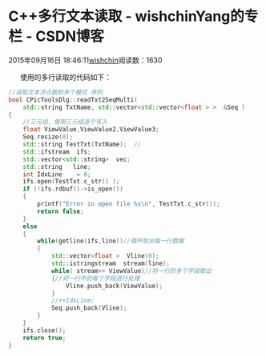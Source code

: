 # C++多行文本读取 - wishchinYang的专栏 - CSDN博客
2015年09月16日 18:46:11[wishchin](https://me.csdn.net/wishchin)阅读数：1630
                
      使用的多行读取的代码如下：
```cpp
//读取文本浮点数到多个模式 序列
bool CPicToolsDlg::readTxt2SeqMulti(
	std::string TxtName, std::vector<std::vector<float > >  &Seq )
{
	//三元组，使用三元组逐个写入
	float ViewValue,ViewValue2,ViewValue3;  
	Seq.resize(0);
	std::string TestTxt(TxtName);  //  
	std::ifstream  ifs;
	std::vector<std::string>  vec;
	std::string   line;
	int IdxLine    = 0;
	ifs.open(TestTxt.c_str() );
	if (!ifs.rdbuf()->is_open())
	{
		printf("Error in open file %s\n", TestTxt.c_str());
		return false;
	}
	else
	{
		while(getline(ifs,line))//循环取出每一行数据
		{
			std::vector<float >  Vline(0);
			std::istringstream  stream(line);
			while( stream>> ViewValue)//将一行的多个字段取出
			{//对一行中的每个字段进行处理
				Vline.push_back(ViewValue);
			}
			//++IdxLine;
			Seq.push_back(Vline);
		}
	}
	ifs.close();
	return true;
}
```
